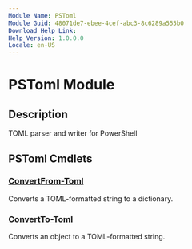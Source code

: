 ```yaml
---
Module Name: PSToml
Module Guid: 48071de7-ebee-4cef-abc3-8c6289a555b0
Download Help Link: 
Help Version: 1.0.0.0
Locale: en-US
---
```


# PSToml Module
## Description
TOML parser and writer for PowerShell

## PSToml Cmdlets
### [ConvertFrom-Toml](ConvertFrom-Toml.md)
Converts a TOML-formatted string to a dictionary.

### [ConvertTo-Toml](ConvertTo-Toml.md)
Converts an object to a TOML-formatted string.

